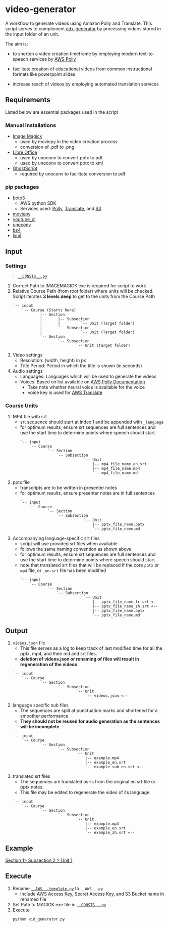 # video-generator
A workflow to generate videos using Amazon Polly and Translate. This script serves to complement [edx-generator](https://github.com/design-automation/edx-generator) by processing videos stored in the input folder of an unit.

The aim is:
* to shorten a video creation timeframe by employing modern text-to-speech services by [AWS Polly](https://aws.amazon.com/polly/)

* facilitate creation of educational videos from common instructional formats like powerpoint slides

* increase reach of videos by employing automated translation services

## Requirements
Listed below are essential packages used in the script

### Manual Installations
* [Image Magick](https://www.imagemagick.org/script/index.php)
    * used by moviepy in the video creation process
    * conversion of .pdf to .png
* [Libre Office](https://www.libreoffice.org/)
    * used by unoconv to convert pptx to pdf
    * used by unoconv to convert pptx to xml
* [GhostScript](https://www.ghostscript.com/)
    * required by unoconv to facilitate conversion to pdf

### pip packages
* [boto3](https://boto3.amazonaws.com/v1/documentation/api/latest/index.html)
    * AWS python SDK
    * Services used: [Polly](https://aws.amazon.com/polly/), [Translate](https://aws.amazon.com/translate/), and [S3](https://aws.amazon.com/s3/)
* [moviepy](https://zulko.github.io/moviepy/)
* [youtube_dl](https://pypi.org/project/youtube_dl/)
* [unoconv](https://github.com/unoconv/unoconv)
* [bs4](https://www.crummy.com/software/BeautifulSoup/bs4/doc/)
* [lxml](https://pypi.org/project/lxml/)

## Input
### Settings
> [`__CONSTS__.py`](__CONSTS__.py)
1. Correct Path to IMAGEMAGICK exe is required for script to work
1. Relative Course Path (from root folder) where units will be checked. Script iterates **3 levels deep** to get to the units from the Course Path
    ```
    `-- input
        `-- Course (Starts here)
                |-- Section
                |       |-- Subsection
                |       |         `-- Unit (Target folder)
                |       `-- Subsection
                |                 `-- Unit (Target folder)
                `-- Section
                        `-- Subsection
                                `-- Unit (Target folder)
    ```
1. Video settings
    * Resolution: (width, height) in px
    * Title Period: Period in which the title is shown (in seconds)
1. Audio settings
    * Languages: Languages which will be used to generate the videos
    * Voices: Based on list available on [AWS Polly Documentation](https://docs.aws.amazon.com/polly/latest/dg/voicelist.html)
        * Take note whether neural voice is available for the voice
        * voice key is used for [AWS Translate](https://docs.aws.amazon.com/translate/latest/dg/what-is.html)
### Course Units
1. MP4 file with srt
    * srt sequence should start at index 1 and be appended with `_language`
    * for optimum results, ensure srt sequences are full sentences and use the start time to determine points where speech should start
        ```
        `-- input
            `-- Course
                    `-- Section
                        `-- Subsection
                                    `-- Unit
                                        |-- mp4_file_name_en.srt
                                        |-- mp4_file_name.mp4
                                        `-- mp4_file_name.md               
        ```
1. pptx file
    * transcripts are to be written in presenter notes
    * for optimum results, ensure presenter notes are in full sentences
        ```
        `-- input
            `-- Course
                    `-- Section
                        `-- Subsection
                                    `-- Unit
                                        |-- pptx_file_name.pptx
                                        `-- pptx_file_name.md
        ```
1. Accompanying language-specific srt files
    * script will use provided srt files when available
    * follows the same naming convention as shown above
    * for optimum results, ensure srt sequences are full sentences and use the start time to determine points where speech should start
    * note that translated srt files that will be replaced if the core `pptx` or `mp4` file, or `_en.srt` file has been modified
        ```
        `-- input
            `-- Course
                    `-- Section
                        `-- Subsection
                                    `-- Unit
                                        |-- pptx_file_name_fr.srt <--
                                        |-- pptx_file_name_zh.srt <--
                                        |-- pptx_file_name.pptx
                                        `-- pptx_file_name.md
        ```

## Output
1. `videos.json` file
    * This file serves as a log to keep track of last modified time for all the pptx, mp4, and their md and srt files.
    * **deletion of videos.json or renaming of files will result in regeneration of the videos**
    ```
    `-- input
        `-- Course
                `-- Section
                        `-- Subsection
                                `-- Unit
                                    `-- videos.json <--
    ```
1. language specific sub files
    * The sequences are split at punctuation marks and shortened for a smoother performance
    * **They should not be reused for audio generation as the sentences will be incomplete**
    ```
    `-- input
        `-- Course
                `-- Section
                        `-- Subsection
                                `-- Unit
                                    |-- example.mp4
                                    |-- example_en.srt
                                    `-- example_sub_en.srt <--
    ```
1. translated srt files
    * The sequences are translated as-is from the original en srt file or pptx notes.
    * This file may be edited to regenerate the video of its language
    ```
    `-- input
        `-- Course
                `-- Section
                        `-- Subsection
                                `-- Unit
                                    |-- example.mp4
                                    |-- example_en.srt
                                    `-- example_zh.srt <--
    ```
## Example
[Section 1> Subsection 2 > Unit 1](input\Course\Section_Week_1\Subsection_2_Shorts\Unit_1_Text_Imgs_and_Videos)
## Execute
1. Rename [`__AWS__.template.py`](__AWS__.template.py) to `__AWS__.py`
    * Include AWS Access Key, Secret Access Key, and S3 Bucket name in renamed file
1. Set Path to MAGICK.exe file in [`__CONSTS__.py`](__CONSTS__.py)
1. Execute
    ```
    python vid_generator.py
    ```

